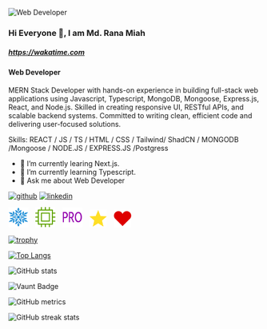 ![Web Developer](https://i.ibb.co/RYL15J6/Yellow-Motivational-Web-Developer-Facebook-Cover.png)

### Hi Everyone 👋, I am Md. Rana Miah
#####  https://wakatime.com
#### Web Developer

MERN Stack Developer with hands-on experience in building full-stack web applications using Javascript, Typescript, MongoDB, Mongoose, Express.js, React, and Node.js. Skilled in creating responsive UI, RESTful APIs, and scalable backend systems. Committed to writing clean, efficient code and delivering user-focused solutions.

Skills: REACT / JS / TS / HTML / CSS / Tailwind/ ShadCN / MONGODB /Mongoose / NODE.JS / EXPRESS.JS /Postgress

- 🔭 I’m currently learing Next.js. 
- 🌱 I’m currently learning Typescript. 
- 💬 Ask me about Web Developer 


[<img src='https://cdn.jsdelivr.net/npm/simple-icons@3.0.1/icons/github.svg' alt='github' height='40'>](https://github.com/ranamiah221)  [<img src='https://cdn.jsdelivr.net/npm/simple-icons@3.0.1/icons/linkedin.svg' alt='linkedin' height='40'>](https://www.linkedin.com/in/https://www.linkedin.com/in/md-rana-miah-b24b972a4//)  

<a href='https://archiveprogram.github.com/'><img src='https://raw.githubusercontent.com/acervenky/animated-github-badges/master/assets/acbadge.gif' width='40' height='40'></a> <a href='https://docs.github.com/en/developers'><img src='https://raw.githubusercontent.com/acervenky/animated-github-badges/master/assets/devbadge.gif' width='40' height='40'></a> <a href='https://github.com/pricing'><img src='https://raw.githubusercontent.com/acervenky/animated-github-badges/master/assets/pro.gif' width='40' height='40'></a> <a href='https://stars.github.com/'><img src='https://raw.githubusercontent.com/acervenky/animated-github-badges/master/assets/starbadge.gif' width='35' height='35'></a> <a href='https://docs.github.com/en/github/supporting-the-open-source-community-with-github-sponsors'><img src='https://raw.githubusercontent.com/acervenky/animated-github-badges/master/assets/sponsorbadge.gif' width='35' height='35'></a> 

[![trophy](https://github-profile-trophy.vercel.app/?username=ranamiah221)](https://github.com/ryo-ma/github-profile-trophy)

[![Top Langs](https://github-readme-stats.vercel.app/api/top-langs/?username=ranamiah221)](https://github.com/anuraghazra/github-readme-stats)

![GitHub stats](https://github-readme-stats.vercel.app/api?username=ranamiah221&show_icons=true&count_private=true)  

![Vaunt Badge](https://api.vaunt.dev/v1/github/entities/ranamiah221/contributions?format=svg&private=true)  

![GitHub metrics](https://metrics.lecoq.io/ranamiah221)  

![GitHub streak stats](https://streak-stats.demolab.com/?user=ranamiah221)  



